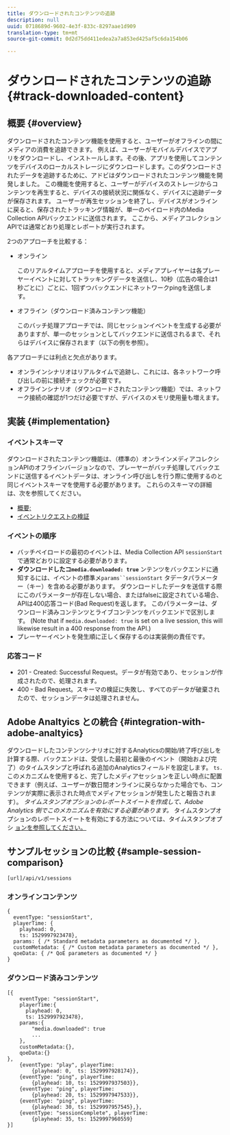```yaml
---
title: ダウンロードされたコンテンツの追跡
description: null
uuid: 0718689d-9602-4e3f-833c-8297aae1d909
translation-type: tm+mt
source-git-commit: 0d2d75dd411edea2a7a853ed425af5c6da154b06

---
```



# ダウンロードされたコンテンツの追跡{#track-downloaded-content}

## 概要 {#overview}

ダウンロードされたコンテンツ機能を使用すると、ユーザーがオフラインの間にメディアの消費を追跡できます。 例えば、ユーザーがモバイルデバイスでアプリをダウンロードし、インストールします。その後、アプリを使用してコンテンツをデバイスのローカルストレージにダウンロードします。このダウンロードされたデータを追跡するために、アドビはダウンロードされたコンテンツ機能を開発しました。 この機能を使用すると、ユーザーがデバイスのストレージからコンテンツを再生すると、デバイスの接続状況に関係なく、デバイスに追跡データが保存されます。 ユーザーが再生セッションを終了し、デバイスがオンラインに戻ると、保存されたトラッキング情報が、単一のペイロード内のMedia Collection APIバックエンドに送信されます。 ここから、メディアコレクションAPIでは通常どおり処理とレポートが実行されます。

2つのアプローチを比較する：

* オンライン

   このリアルタイムアプローチを使用すると、メディアプレイヤーは各プレーヤーイベントに対してトラッキングデータを送信し、10秒（広告の場合は1秒ごとに）ごとに、1回ずつバックエンドにネットワークpingを送信します。

* オフライン（ダウンロード済みコンテンツ機能）

   このバッチ処理アプローチでは、同じセッションイベントを生成する必要がありますが、単一のセッションとしてバックエンドに送信されるまで、それらはデバイスに保存されます（以下の例を参照）。

各アプローチには利点と欠点があります。
* オンラインシナリオはリアルタイムで追跡し、これには、各ネットワーク呼び出しの前に接続チェックが必要です。
* オフラインシナリオ（ダウンロードされたコンテンツ機能）では、ネットワーク接続の確認が1つだけ必要ですが、デバイスのメモリ使用量も増えます。

## 実装 {#implementation}

### イベントスキーマ

ダウンロードされたコンテンツ機能は、（標準の）オンラインメディアコレクションAPIのオフラインバージョンなので、プレーヤーがバッチ処理してバックエンドに送信するイベントデータは、オンライン呼び出しを行う際に使用するのと同じイベントスキーマを使用する必要があります。 これらのスキーマの詳細は、次を参照してください。
* [概要;](/help/media-collection-api/mc-api-overview.md)
* [イベントリクエストの検証](/help/media-collection-api/mc-api-impl/mc-api-validate-reqs.md)

### イベントの順序

* バッチペイロードの最初のイベントは、Media Collection API `sessionStart` で通常どおりに設定する必要があります。
* **ダウンロードしたコ`media.downloaded: true`** ンテンツをバックエンドに通知するには、イベントの標準メ`params``sessionStart` タデータパラメーター（キー）を含める必要があります。 ダウンロードしたデータを送信する際にこのパラメーターが存在しない場合、またはfalseに設定されている場合、APIは400応答コード(Bad Request)を返します。 このパラメーターは、ダウンロード済みコンテンツとライブコンテンツをバックエンドで区別します。 (Note that if `media.downloaded: true` is set on a live session, this will likewise result in a 400 response from the API.)
* プレーヤーイベントを発生順に正しく保存するのは実装側の責任です。

### 応答コード

* 201 - Created: Successful Request。データが有効であり、セッションが作成されたので、処理されます。
* 400 - Bad Request。スキーマの検証に失敗し、すべてのデータが破棄されたので、セッションデータは処理されません。

## Adobe Analtyics との統合 {#integration-with-adobe-analtyics}

ダウンロードしたコンテンツシナリオに対するAnalyticsの開始/終了呼び出しを計算する際、バックエンドは、受信した最初と最後のイベント（開始および完了）のタイムスタンプと呼ばれる追加のAnalyticsフィールドを設定します。 `ts.` このメカニズムを使用すると、完了したメディアセッションを正しい時点に配置できます（例えば、ユーザーが数日間オンラインに戻らなかった場合でも、コンテンツが実際に表示された時点でメディアセッションが発生したと報告されます）。 _タイムスタンプオプションのレポートスイートを作成して、Adobe Analytics 側でこのメカニズムを有効にする必要があります。_ タイムスタンプオプションのレポートスイートを有効にする方法については、タイムスタンプオプシ [ョンを参照してください。](https://docs.adobe.com/content/help/en/analytics/admin/admin-tools/timestamp-optional.html)

## サンプルセッションの比較 {#sample-session-comparison}

```
[url]/api/v1/sessions
```

### オンラインコンテンツ

```
{ 
  eventType: "sessionStart", 
  playerTime: { 
    playhead: 0,  
    ts: 1529997923478},  
  params: { /* Standard metadata parameters as documented */ },  
  customMetadata: { /* Custom metadata parameters as documented */ },  
  qoeData: { /* QoE parameters as documented */ } 
}
```

### ダウンロード済みコンテンツ

```
[{ 
    eventType: "sessionStart", 
    playerTime:{
      playhead: 0, 
      ts: 1529997923478},  
    params:{
        "media.downloaded": true
        ...
    }, 
    customMetadata:{},  
    qoeData:{} 
}, 
    {eventType: "play", playerTime:
        {playhead: 0,  ts: 1529997928174}}, 
    {eventType: "ping", playerTime:
        {playhead: 10, ts: 1529997937503}}, 
    {eventType: "ping", playerTime:
        {playhead: 20, ts: 1529997947533}}, 
    {eventType: "ping", playerTime:
        {playhead: 30, ts: 1529997957545},}, 
    {eventType: "sessionComplete", playerTime:
        {playhead: 35, ts: 1529997960559} 
}]
```

